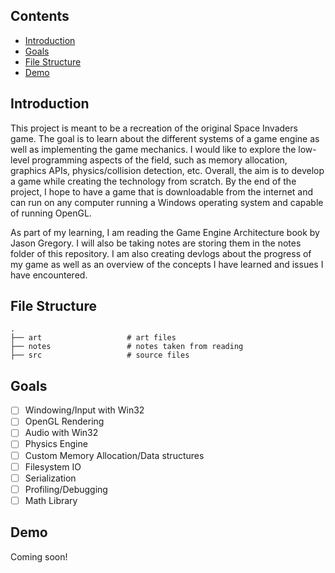 ## Contents 
* [Introduction](#introduction)
* [Goals](#goals)
* [File Structure](#file-structure)
* [Demo](#demo)

## Introduction
This project is meant to be a recreation of the original Space Invaders game. The goal is to learn about the different systems of a game engine as well as implementing the game mechanics. I would like to explore the low-level programming aspects of the field, such as memory allocation, graphics APIs, physics/collision detection, etc. Overall, the aim is to develop a game while creating the technology from scratch. By the end of the project, I hope to have a game that is downloadable from the internet and can run on any computer running a Windows operating system and capable of running OpenGL.

As part of my learning, I am reading the Game Engine Architecture book by Jason Gregory. I will also be taking notes are storing them in the notes folder of this repository. I am also creating devlogs about the progress of my game as well as an overview of the concepts I have learned and issues I have encountered.

## File Structure
```tree
.
├── art                   # art files
├── notes                 # notes taken from reading
├── src                   # source files 
```

## Goals
- [ ] Windowing/Input with Win32
- [ ] OpenGL Rendering
- [ ] Audio with Win32
- [ ] Physics Engine
- [ ] Custom Memory Allocation/Data structures
- [ ] Filesystem IO
- [ ] Serialization
- [ ] Profiling/Debugging
- [ ] Math Library

## Demo
Coming soon!

